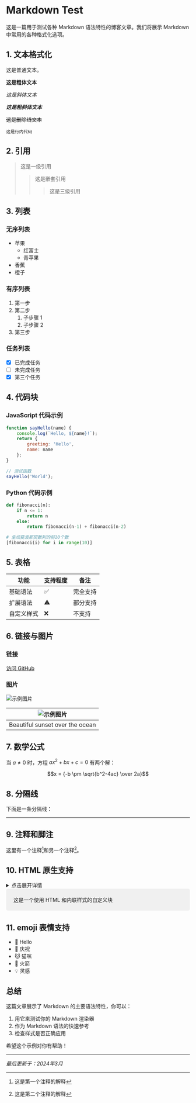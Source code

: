 # Markdown Test

这是一篇用于测试各种 Markdown 语法特性的博客文章。我们将展示 Markdown 中常用的各种格式化选项。

## 1. 文本格式化

这是普通文本。

**这是粗体文本**

*这是斜体文本*

***这是粗斜体文本***

~~这是删除线文本~~

`这是行内代码`

## 2. 引用

> 这是一级引用
>> 这是嵌套引用
>>> 这是三级引用

## 3. 列表

### 无序列表
* 苹果
    * 红富士
    * 青苹果
* 香蕉
* 橙子

### 有序列表
1. 第一步
2. 第二步
    1. 子步骤 1
    2. 子步骤 2
3. 第三步

### 任务列表
- [x] 已完成任务
- [ ] 未完成任务
- [x] 第三个任务

## 4. 代码块

### JavaScript 代码示例
```javascript
function sayHello(name) {
    console.log(`Hello, ${name}!`);
    return {
        greeting: 'Hello',
        name: name
    };
}

// 测试函数
sayHello('World');
```

### Python 代码示例
```python
def fibonacci(n):
    if n <= 1:
        return n
    else:
        return fibonacci(n-1) + fibonacci(n-2)

# 生成斐波那契数列的前10个数
[fibonacci(i) for i in range(10)]
```

## 5. 表格

| 功能 | 支持程度 | 备注 |
|------|----------|------|
| 基础语法 | ✅ | 完全支持 |
| 扩展语法 | ⚠️ | 部分支持 |
| 自定义样式 | ❌ | 不支持 |

## 6. 链接与图片

### 链接
[访问 GitHub](https://github.com)

### 图片
![示例图片](https://picsum.photos/800/400)

| ![示例图片](https://picsum.photos/800/400) |
|:--:|
| Beautiful sunset over the ocean |

## 7. 数学公式

当 $a \ne 0$ 时，方程 $ax^2 + bx + c = 0$ 有两个解：

$$x = {-b \pm \sqrt{b^2-4ac} \over 2a}$$

## 8. 分隔线

下面是一条分隔线：

---

## 9. 注释和脚注

这里有一个注释[^1]和另一个注释[^2]。

[^1]: 这是第一个注释的解释
[^2]: 这是第二个注释的解释

## 10. HTML 原生支持

<details>
<summary>点击展开详情</summary>

这是展开后的详细内容。
* 可以包含列表
* 可以包含其他 Markdown 语法

</details>

<div style="padding: 20px; background-color: #f0f0f0; border-radius: 5px;">
  这是一个使用 HTML 和内联样式的自定义块
</div>

## 11. emoji 表情支持

* 👋 Hello
* 🎉 庆祝
* 🐱 猫咪
* 🚀 火箭
* 💡 灵感

## 总结

这篇文章展示了 Markdown 的主要语法特性，你可以：
1. 用它来测试你的 Markdown 渲染器
2. 作为 Markdown 语法的快速参考
3. 检查样式是否正确应用

希望这个示例对你有帮助！

---

*最后更新于：2024年3月*